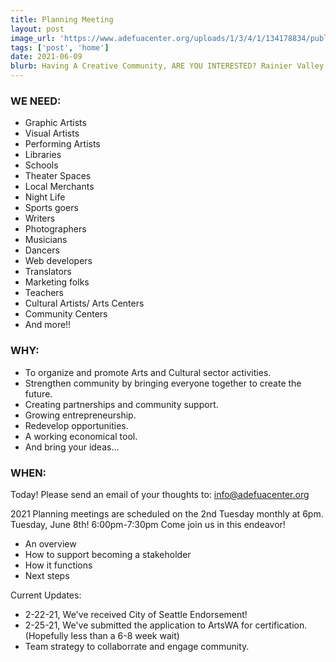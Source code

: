 ```yaml
---
title: Planning Meeting
layout: post
image_url: 'https://www.adefuacenter.org/uploads/1/3/4/1/134178834/published/email-your-thoughts.png?1614725806'
tags: ['post', 'home']
date: 2021-06-09
blurb: Having A Creative Community, ARE YOU INTERESTED? Rainier Valley Creative District is in South Seattle... Let's come together to making it happen!
---
```


### WE NEED:

- Graphic Artists
- Visual Artists
- Performing Artists
- Libraries
- Schools
- Theater Spaces
- Local Merchants
- Night Life
- Sports goers
- Writers
- Photographers
- Musicians
- Dancers
- Web developers
- Translators
- Marketing folks
- Teachers
- Cultural Artists/ Arts Centers
- Community Centers
- And more!!

### WHY:

- To organize and promote Arts and Cultural sector activities.
- Strengthen community by bringing everyone together to create the future.
- Creating partnerships and community support.
- Growing entrepreneurship.
- Redevelop opportunities.
- A working economical tool.
- And bring your ideas…

### WHEN:

Today! Please send an email of your thoughts to: info@adefuacenter.org

2021 Planning meetings are scheduled on the 2nd Tuesday monthly at 6pm.
​Tuesday, June 8th! 6:00pm-7:30pm
​Come join us in this endeavor!

- An overview
- How to support becoming a stakeholder
- How it functions
- Next steps

Current Updates:

- 2-22-21, We've received City of Seattle Endorsement!
- 2-25-21, We've submitted the application to ArtsWA for certification. (Hopefully less than a 6-8 week wait)
- Team strategy to collaborrate and engage community.
